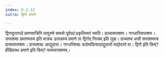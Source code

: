 ```yaml
---
index: 6.2.12
sutra: द्विगौ प्रमाणे

---
```

द्विगावुत्तरपदे प्रमणवाचिनि तत्पुरुषे समासे पूर्वपदं प्रकृतिस्वरं भवति। प्राच्यसप्तशमः। गान्धारिसप्तशमः। सप्तशमाः प्रमाणमस्य इति मात्रचः उत्पन्नस्य प्रमाणे लः द्विगोर् नित्यम् इति लुक्। प्राच्यश्च असौ सप्तशमश्च प्राच्यसप्तशमः। प्राच्यशब्दः आद्युदात्तः। गान्धरिशब्दः कर्दमादित्वादाद्युदात्तो मद्योदत्तो वा। द्विगौ इति किम्? व्रीहिप्रस्थः प्रमाणे इति किम्? परमसप्तशमम्।